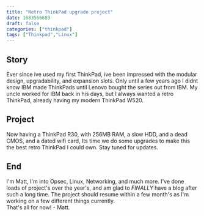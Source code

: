 ```yaml
---
title: "Retro ThinkPad upgrade project"
date: 1683566689
draft: false
categories: ["thinkpad"]
tags: ["Thinkpad","Linux"]
---
```



## Story
Ever since ive used my first ThinkPad, ive been impressed with the modular design, upgradability, and expansion slots. Only until a few years ago I didnt know IBM made ThinkPads until Lenovo bought the series out from IBM. My uncle worked for IBM back in his days, but I always wanted a retro ThinkPad, already having my modern ThinkPad W520.

## Project
Now having a ThinkPad R30, with 256MB RAM, a slow HDD, and a dead CMOS, and a dated wifi card, Its time we do some upgrades to make this the best retro ThinkPad I could own. Stay tuned for updates.

## End
I'm Matt, I'm into Opsec, Linux, Networking, and much more. I've done loads of project's over the year's, and am glad to *FINALLY* have a blog after such a long time. The project should resume within a few month's as I'm working on a few different things currently.
\
That's all for now! - Matt.

 
